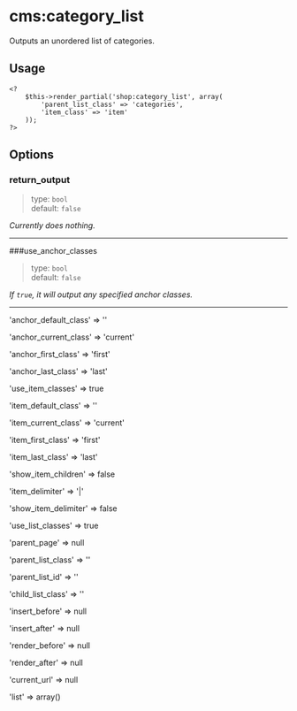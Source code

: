 # cms:category_list
Outputs an unordered list of categories.

## Usage
	<?
		$this->render_partial('shop:category_list', array(
			'parent_list_class' => 'categories',
			'item_class' => 'item'
		));
	?>

## Options

### return_output
> type: `bool`  
> default: `false`

*Currently does nothing.*

---

###use_anchor_classes
> type: `bool`  
> default: `false`

*If `true`, it will output any specified anchor classes.*

---

'anchor_default_class' => ''

'anchor_current_class' => 'current'

'anchor_first_class' => 'first'

'anchor_last_class' => 'last'

'use_item_classes' => true

'item_default_class' => ''

'item_current_class' => 'current'

'item_first_class' => 'first'

'item_last_class' => 'last'

'show_item_children' => false

'item_delimiter' => '|'

'show_item_delimiter' => false

'use_list_classes' => true

'parent_page' => null

'parent_list_class' => ''

'parent_list_id' => ''

'child_list_class' => ''

'insert_before' => null

'insert_after' => null

'render_before' => null

'render_after' => null

'current_url' => null

'list' => array()
